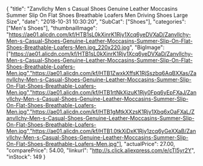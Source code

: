 {
	"title": "Zanvllchy Men s Casual Shoes Genuine Leather Moccasins Summer Slip On Flat Shoes Breathable Loafers Men Driving Shoes Large Size",
	"date": "2018-10-31 10:30:20",
	"SubCat": ["Shoes"],
	"categories": ["Men's Shoes"],
	"thumbnailImage": "https://ae01.alicdn.com/kf/HTB1sL0kXinrK1Rjy1Xcq6yeDVXaD/Zanvllchy-Men-s-Casual-Shoes-Genuine-Leather-Moccasins-Summer-Slip-On-Flat-Shoes-Breathable-Loafers-Men.jpg_220x220.jpg",
	"BigImage": ["https://ae01.alicdn.com/kf/HTB1sL0kXinrK1Rjy1Xcq6yeDVXaD/Zanvllchy-Men-s-Casual-Shoes-Genuine-Leather-Moccasins-Summer-Slip-On-Flat-Shoes-Breathable-Loafers-Men.jpg","https://ae01.alicdn.com/kf/HTB1ZwxkXffsK1RjSszbq6AqBXXas/Zanvllchy-Men-s-Casual-Shoes-Genuine-Leather-Moccasins-Summer-Slip-On-Flat-Shoes-Breathable-Loafers-Men.jpg","https://ae01.alicdn.com/kf/HTB1rtNkXjzuK1Rjy0Fpq6yEpFXaJ/Zanvllchy-Men-s-Casual-Shoes-Genuine-Leather-Moccasins-Summer-Slip-On-Flat-Shoes-Breathable-Loafers-Men.jpg","https://ae01.alicdn.com/kf/HTB1gMtkXXzsK1Rjy1Xbq6xOaFXaL/Zanvllchy-Men-s-Casual-Shoes-Genuine-Leather-Moccasins-Summer-Slip-On-Flat-Shoes-Breathable-Loafers-Men.jpg","https://ae01.alicdn.com/kf/HTB1.0tkXiDxK1Rjy1zcq6yGeXXaB/Zanvllchy-Men-s-Casual-Shoes-Genuine-Leather-Moccasins-Summer-Slip-On-Flat-Shoes-Breathable-Loafers-Men.jpg"],
	"actualPrice": 27.00,
	"comparePrice": 54.00,
	"linkurl": "http://s.click.aliexpress.com/e/cTl5yr2Y",
	"inStock": 149
}
